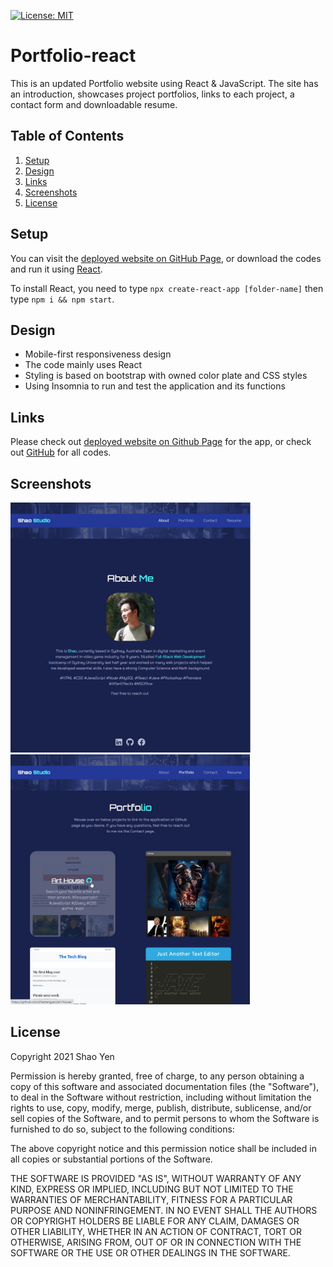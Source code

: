 [![License: MIT](https://img.shields.io/badge/License-MIT-yellow.svg)](https://opensource.org/licenses/MIT)

# Portfolio-react

This is an updated Portfolio website using React & JavaScript. The site has an introduction, showcases project portfolios, links to each project, a contact form and downloadable resume.

## Table of Contents
1. [Setup](#setup)
2. [Design](#design)
3. [Links](#links)
4. [Screenshots](#screenshots)
5. [License](#license)

<a name="setup"></a>

## Setup

You can visit the [deployed website on GitHub Page](https://shaotangyen.github.io/portfolio-react/), or download the codes and run it using [React](https://create-react-app.dev/docs/getting-started/).

To install React, you need to type ``npx create-react-app [folder-name]`` then type ``npm i && npm start``.

<a name="design"></a>

## Design

* Mobile-first responsiveness design
* The code mainly uses React
* Styling is based on bootstrap with owned color plate and CSS styles
* Using Insomnia to run and test the application and its functions

<a name="links"></a>

## Links

Please check out [deployed website on Github Page](https://shaotangyen.github.io/portfolio-react/) for the app, or check out [GitHub](https://github.com/shaotangyen/portfolio-react) for all codes.

<a name="screenshots"></a>

## Screenshots

<img src="./assets/demo-1.jpg" alt="app-demo" style="height:400px;"/>
<img src="./assets/demo-2.jpg" alt="app-demo" style="height:400px;"/>

<a name="license"></a>

## License

Copyright 2021 Shao Yen

Permission is hereby granted, free of charge, to any person obtaining a copy of this software and associated documentation files (the "Software"), to deal in the Software without restriction, including without limitation the rights to use, copy, modify, merge, publish, distribute, sublicense, and/or sell copies of the Software, and to permit persons to whom the Software is furnished to do so, subject to the following conditions:

The above copyright notice and this permission notice shall be included in all copies or substantial portions of the Software.

THE SOFTWARE IS PROVIDED "AS IS", WITHOUT WARRANTY OF ANY KIND, EXPRESS OR IMPLIED, INCLUDING BUT NOT LIMITED TO THE WARRANTIES OF MERCHANTABILITY, FITNESS FOR A PARTICULAR PURPOSE AND NONINFRINGEMENT. IN NO EVENT SHALL THE AUTHORS OR COPYRIGHT HOLDERS BE LIABLE FOR ANY CLAIM, DAMAGES OR OTHER LIABILITY, WHETHER IN AN ACTION OF CONTRACT, TORT OR OTHERWISE, ARISING FROM, OUT OF OR IN CONNECTION WITH THE SOFTWARE OR THE USE OR OTHER DEALINGS IN THE SOFTWARE.
